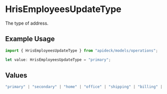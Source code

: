 # HrisEmployeesUpdateType

The type of address.

## Example Usage

```typescript
import { HrisEmployeesUpdateType } from "apideck/models/operations";

let value: HrisEmployeesUpdateType = "primary";
```

## Values

```typescript
"primary" | "secondary" | "home" | "office" | "shipping" | "billing" | "other"
```